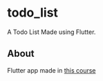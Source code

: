 # todo_list

A Todo List Made using Flutter.

## About

Flutter app made in [this course](https://www.udemy.com/course/curso-completo-flutter-app-android-ios/)



